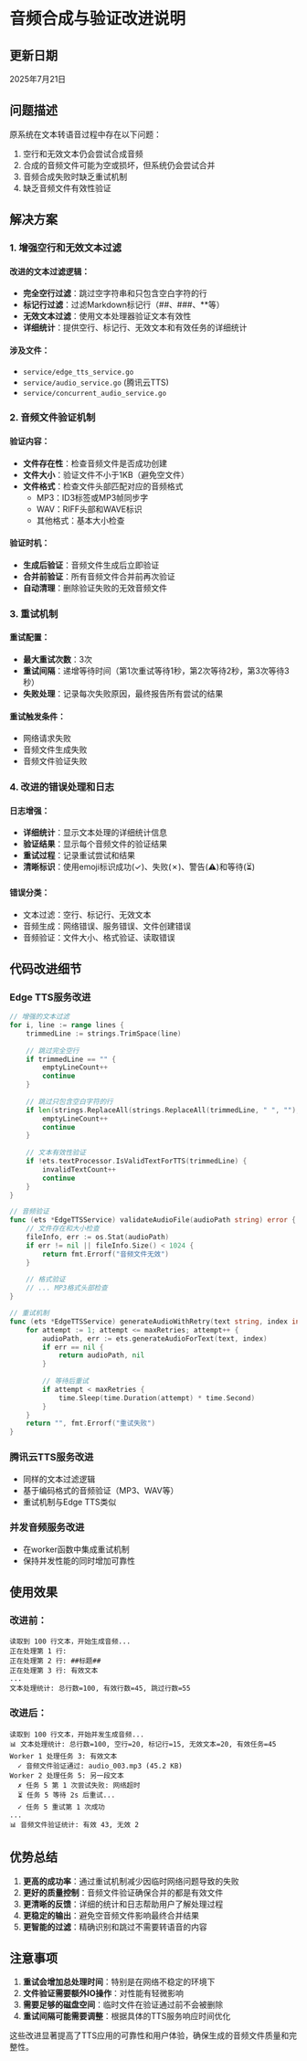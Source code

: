 # 音频合成与验证改进说明

## 更新日期
2025年7月21日

## 问题描述
原系统在文本转语音过程中存在以下问题：
1. 空行和无效文本仍会尝试合成音频
2. 合成的音频文件可能为空或损坏，但系统仍会尝试合并
3. 音频合成失败时缺乏重试机制
4. 缺乏音频文件有效性验证

## 解决方案

### 1. 增强空行和无效文本过滤

#### 改进的文本过滤逻辑：
- **完全空行过滤**：跳过空字符串和只包含空白字符的行
- **标记行过滤**：过滤Markdown标记行（##、###、**等）
- **无效文本过滤**：使用文本处理器验证文本有效性
- **详细统计**：提供空行、标记行、无效文本和有效任务的详细统计

#### 涉及文件：
- `service/edge_tts_service.go`
- `service/audio_service.go` (腾讯云TTS)
- `service/concurrent_audio_service.go`

### 2. 音频文件验证机制

#### 验证内容：
- **文件存在性**：检查音频文件是否成功创建
- **文件大小**：验证文件不小于1KB（避免空文件）
- **文件格式**：检查文件头部匹配对应的音频格式
  - MP3：ID3标签或MP3帧同步字
  - WAV：RIFF头部和WAVE标识
  - 其他格式：基本大小检查

#### 验证时机：
- **生成后验证**：音频文件生成后立即验证
- **合并前验证**：所有音频文件合并前再次验证
- **自动清理**：删除验证失败的无效音频文件

### 3. 重试机制

#### 重试配置：
- **最大重试次数**：3次
- **重试间隔**：递增等待时间（第1次重试等待1秒，第2次等待2秒，第3次等待3秒）
- **失败处理**：记录每次失败原因，最终报告所有尝试的结果

#### 重试触发条件：
- 网络请求失败
- 音频文件生成失败
- 音频文件验证失败

### 4. 改进的错误处理和日志

#### 日志增强：
- **详细统计**：显示文本处理的详细统计信息
- **验证结果**：显示每个音频文件的验证结果
- **重试过程**：记录重试尝试和结果
- **清晰标识**：使用emoji标识成功(✓)、失败(✗)、警告(⚠️)和等待(⏳)

#### 错误分类：
- 文本过滤：空行、标记行、无效文本
- 音频生成：网络错误、服务错误、文件创建错误
- 音频验证：文件大小、格式验证、读取错误

## 代码改进细节

### Edge TTS服务改进
```go
// 增强的文本过滤
for i, line := range lines {
    trimmedLine := strings.TrimSpace(line)
    
    // 跳过完全空行
    if trimmedLine == "" {
        emptyLineCount++
        continue
    }
    
    // 跳过只包含空白字符的行
    if len(strings.ReplaceAll(strings.ReplaceAll(trimmedLine, " ", ""), "\t", "")) == 0 {
        emptyLineCount++
        continue
    }
    
    // 文本有效性验证
    if !ets.textProcessor.IsValidTextForTTS(trimmedLine) {
        invalidTextCount++
        continue
    }
}

// 音频验证
func (ets *EdgeTTSService) validateAudioFile(audioPath string) error {
    // 文件存在和大小检查
    fileInfo, err := os.Stat(audioPath)
    if err != nil || fileInfo.Size() < 1024 {
        return fmt.Errorf("音频文件无效")
    }
    
    // 格式验证
    // ... MP3格式头部检查
}

// 重试机制
func (ets *EdgeTTSService) generateAudioWithRetry(text string, index int, maxRetries int) (string, error) {
    for attempt := 1; attempt <= maxRetries; attempt++ {
        audioPath, err := ets.generateAudioForText(text, index)
        if err == nil {
            return audioPath, nil
        }
        
        // 等待后重试
        if attempt < maxRetries {
            time.Sleep(time.Duration(attempt) * time.Second)
        }
    }
    return "", fmt.Errorf("重试失败")
}
```

### 腾讯云TTS服务改进
- 同样的文本过滤逻辑
- 基于编码格式的音频验证（MP3、WAV等）
- 重试机制与Edge TTS类似

### 并发音频服务改进
- 在worker函数中集成重试机制
- 保持并发性能的同时增加可靠性

## 使用效果

### 改进前：
```
读取到 100 行文本，开始生成音频...
正在处理第 1 行: 
正在处理第 2 行: ##标题##
正在处理第 3 行: 有效文本
...
文本处理统计: 总行数=100, 有效行数=45, 跳过行数=55
```

### 改进后：
```
读取到 100 行文本，开始并发生成音频...
📊 文本处理统计: 总行数=100, 空行=20, 标记行=15, 无效文本=20, 有效任务=45
Worker 1 处理任务 3: 有效文本
  ✓ 音频文件验证通过: audio_003.mp3 (45.2 KB)
Worker 2 处理任务 5: 另一段文本
  ✗ 任务 5 第 1 次尝试失败: 网络超时
  ⏳ 任务 5 等待 2s 后重试...
  ✓ 任务 5 重试第 1 次成功
...
📊 音频文件验证统计: 有效 43, 无效 2
```

## 优势总结

1. **更高的成功率**：通过重试机制减少因临时网络问题导致的失败
2. **更好的质量控制**：音频文件验证确保合并的都是有效文件
3. **更清晰的反馈**：详细的统计和日志帮助用户了解处理过程
4. **更稳定的输出**：避免空音频文件影响最终合并结果
5. **更智能的过滤**：精确识别和跳过不需要转语音的内容

## 注意事项

1. **重试会增加总处理时间**：特别是在网络不稳定的环境下
2. **文件验证需要额外IO操作**：对性能有轻微影响
3. **需要足够的磁盘空间**：临时文件在验证通过前不会被删除
4. **重试间隔可能需要调整**：根据具体的TTS服务响应时间优化

这些改进显著提高了TTS应用的可靠性和用户体验，确保生成的音频文件质量和完整性。
